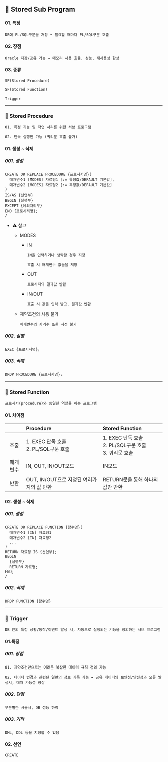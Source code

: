 ## **📜 Stored Sub Program**
#### 01. 특징
`DB에 PL/SQL구문을 저장 ➡️ 필요할 때마다 PL/SQL구문 호출`

#### 02. 장점
`Oracle 저장/공유 가능 ➡️ 메모리 사용 효율, 성능, 재사용성 향상`

#### 03. 종류
`SP(Stored Procedure)`

`SF(Stored Function)`

`Trigger`

---
### **📜 Stored Procedure**
`01. 특정 기능 및 작업 처리를 위한 서브 프로그램`

`02. 단독 실행만 가능 (쿼리문 호출 불가)`

#### 01. 생성 ~ 삭제
##### 001. 생성
```
CREATE OR REPLACE PROCEDURE {프로시저명}(
  매개변수1 [MODES] 자료형1 [:= 특정값/DEFAULT 기본값],
  매개변수2 [MODES] 자료형2 [:= 특정값/DEFAULT 기본값]
)
IS/AS {선언부}
BEGIN {실행부}
EXCEPT {예외처리부}
END {프로시저명};
/
```
- ⚠️ 참고
  - MODES
    - IN
      
      `IN을 입력하거나 생략할 경우 지정`
  
      `호출 시 매개변수 값들을 저장`
  
    - OUT
  
      `프로시저의 결과값 반환`
  
    - IN/OUT
  
      `호출 시 값을 입력 받고, 결과값 반환`
      
  - 제약조건의 사용 불가

    `매개변수의 자리수 또한 지정 불가`
    
##### 002. 실행
```
EXEC {프로시저명};
```
##### 003. 삭제
```
DROP PROCEDURE {프로시저명};
```
---
### **📜 Stored Function**
`프로시저(procedure)와 동일한 역할을 하는 프로그램`
#### 01. 차이점
|   | Procedure | Stored Function |
|:-----------:|:--------------|:--------------|
|호출| 1. EXEC 단독 호출<br> 2. PL/SQL구문 호출 | 1. EXEC 단독 호출<br> 2. PL/SQL구문 호출<br> 3. 쿼리문 호출|
|매개변수| IN, OUT, IN/OUT모드|IN모드|
|반환|OUT, IN/OUT으로 지정된 여러가지의 값 반환|RETURN문을 통해 하나의 값만 반환|

#### 02. 생성 ~ 삭제
##### 001. 생성
```
CREATE OR REPLACE FUNCTION {함수명}(
  매개변수1 [IN] 자료형1
  매개변수2 [IN] 자료형2
  ...
)
RETURN 자료형 IS {선언부};
BEGIN
  {실행부}
  RETURN 자료형;
END;
/
```
##### 002. 삭제
```
DROP FUNCTION {함수명}
```
---
### **📜 Trigger**
`DB 안의 특정 상황/동작/이벤트 발생 시, 자동으로 실행되는 기능을 정의하는 서브 프로그램`

#### 01.특징
##### 001. 장점
`01. 제약조건만으로는 어려운 복잡한 데이터 규칙 정의 가능`

`02. 데이터 변경과 관련된 일련의 정보 기록 가능 ➡️ 공유 데이터의 보안성/안전성과 오류 발생시, 대처 가능성 향상`

##### 002. 단점
`무분별한 사용시, DB 성능 하락`

##### 003. 기타
`DML, DDL 등을 지정할 수 있음`

#### 02. 선언
```
CREATE
```
